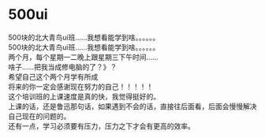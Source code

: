 # 500ui
500块的北大青鸟ui班……我想看能学到啥。。。。。。  
500块的北大青鸟ui班……我想看能学到啥。。。。。。  
两个月，每个星期一二晚上跟星期三下午时间……    
啥子……把我当成修电脑的了？》？   
希望自己这个两个月学有所成  
将来的你一定会感谢现在努力的自己！！！！！  
这个培训班的上课速度是真的快，我觉得挺好的。  
上课的话，还是鲁迅那句话，如果遇到不会的话，直接往后面看，后面会慢慢解决自己现在的问题的。  
还有一点，学习必须要有压力，压力之下才会有更高的效率。  
